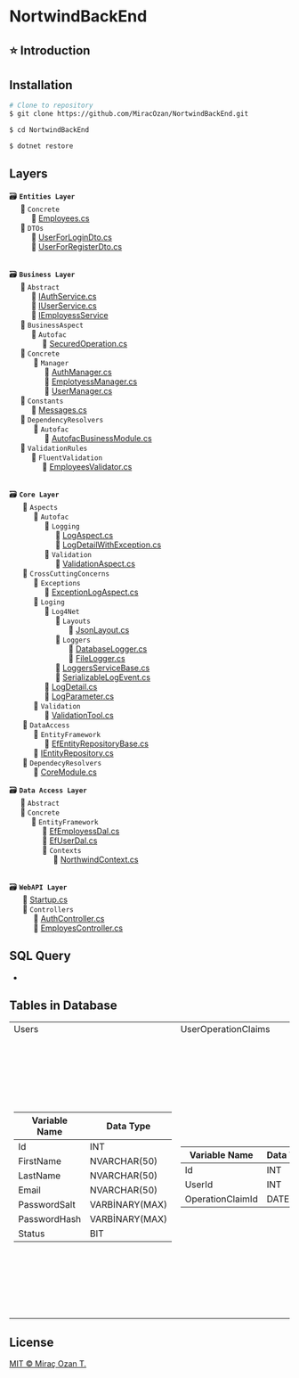 # NortwindBackEnd

## ⭐ Introduction

## Installation

```bash
# Clone to repository
$ git clone https://github.com/MiracOzan/NortwindBackEnd.git

$ cd NortwindBackEnd

$ dotnet restore
```

## Layers
🗃 **``Entities Layer``** <br>
&nbsp;&nbsp;&nbsp;&nbsp; 📂 ``Concrete`` <br>
&nbsp;&nbsp;&nbsp;&nbsp;&nbsp;&nbsp;&nbsp;&nbsp;&nbsp; 📃 [Employees.cs](https://github.com/MiracOzan/NortwindBackEnd/blob/master/Entities/Concrete/Employees.cs) <br>
&nbsp;&nbsp;&nbsp;&nbsp; 📂 ``DTOs`` <br>
&nbsp;&nbsp;&nbsp;&nbsp;&nbsp;&nbsp;&nbsp;&nbsp;&nbsp; 📃 [UserForLoginDto.cs](https://github.com/gulceselim/re-cap-project-with-csharp/blob/main/Entities/Dtos/UserForLoginDto.cs) <br>
&nbsp;&nbsp;&nbsp;&nbsp;&nbsp;&nbsp;&nbsp;&nbsp;&nbsp; 📃 [UserForRegisterDto.cs](https://github.com/MiracOzan/NortwindBackEnd/blob/master/Entities/Dtos/UsersForLoginDtos.cs) <br><br>

🗃 **``Business Layer``** <br>
&nbsp;&nbsp;&nbsp;&nbsp; 📂 ``Abstract`` <br>
&nbsp;&nbsp;&nbsp;&nbsp;&nbsp;&nbsp;&nbsp;&nbsp;&nbsp; 📃 [IAuthService.cs](https://github.com/MiracOzan/NortwindBackEnd/blob/master/Business/Abstrack/IAuthService.cs) <br>
&nbsp;&nbsp;&nbsp;&nbsp;&nbsp;&nbsp;&nbsp;&nbsp;&nbsp; 📃 [IUserService.cs](https://github.com/MiracOzan/NortwindBackEnd/blob/master/Business/Abstrack/IUserService.cs) <br>
&nbsp;&nbsp;&nbsp;&nbsp;&nbsp;&nbsp;&nbsp;&nbsp;&nbsp; 📃 [IEmployessService](https://github.com/MiracOzan/NortwindBackEnd/blob/master/Business/Abstrack/IEmployessService.cs) <br>
&nbsp;&nbsp;&nbsp;&nbsp; 📂 ``BusinessAspect`` <br>
&nbsp;&nbsp;&nbsp;&nbsp;&nbsp;&nbsp;&nbsp;&nbsp;&nbsp; 📂 ``Autofac`` <br>
&nbsp;&nbsp;&nbsp;&nbsp;&nbsp;&nbsp;&nbsp;&nbsp;&nbsp;&nbsp;&nbsp;&nbsp;&nbsp;&nbsp; 📃 [SecuredOperation.cs](https://github.com/MiracOzan/NortwindBackEnd/blob/master/Business/BusinessAspect/AutoFact/SecuredOperations.cs) <br>
&nbsp;&nbsp;&nbsp;&nbsp; 📂 ``Concrete`` <br>
&nbsp;&nbsp;&nbsp;&nbsp;&nbsp;&nbsp;&nbsp;&nbsp;&nbsp;&nbsp; 📂 ``Manager`` <br>
&nbsp;&nbsp;&nbsp;&nbsp;&nbsp;&nbsp;&nbsp;&nbsp;&nbsp;&nbsp;&nbsp;&nbsp;&nbsp;&nbsp;&nbsp; 📃 [AuthManager.cs](https://github.com/MiracOzan/NortwindBackEnd/blob/master/Business/Concrete/Manager/AuthManager.cs) <br>
&nbsp;&nbsp;&nbsp;&nbsp;&nbsp;&nbsp;&nbsp;&nbsp;&nbsp;&nbsp;&nbsp;&nbsp;&nbsp;&nbsp;&nbsp; 📃 [EmplotyessManager.cs](https://github.com/MiracOzan/NortwindBackEnd/blob/master/Business/Concrete/Manager/EmployessManager.cs) <br>
&nbsp;&nbsp;&nbsp;&nbsp;&nbsp;&nbsp;&nbsp;&nbsp;&nbsp;&nbsp;&nbsp;&nbsp;&nbsp;&nbsp;&nbsp; 📃 [UserManager.cs](https://github.com/MiracOzan/NortwindBackEnd/blob/master/Business/Concrete/Manager/UserManager.cs) <br>
&nbsp;&nbsp;&nbsp;&nbsp; 📂 ``Constants`` <br>
&nbsp;&nbsp;&nbsp;&nbsp;&nbsp;&nbsp;&nbsp;&nbsp;&nbsp; 📃 [Messages.cs](https://github.com/MiracOzan/NortwindBackEnd/blob/master/Business/Constants/Messages.cs) <br>
&nbsp;&nbsp;&nbsp;&nbsp; 📂 ``DependencyResolvers`` <br>
&nbsp;&nbsp;&nbsp;&nbsp;&nbsp;&nbsp;&nbsp;&nbsp;&nbsp;&nbsp; 📂 ``Autofac`` <br>
&nbsp;&nbsp;&nbsp;&nbsp;&nbsp;&nbsp;&nbsp;&nbsp;&nbsp;&nbsp;&nbsp;&nbsp;&nbsp;&nbsp;&nbsp; 📃 [AutofacBusinessModule.cs](https://github.com/MiracOzan/NortwindBackEnd/blob/master/Business/DependencyResolvers/Autofac/AutofacBusinessModule.cs) <br>
&nbsp;&nbsp;&nbsp;&nbsp; 📂 ``ValidationRules`` <br>
&nbsp;&nbsp;&nbsp;&nbsp;&nbsp;&nbsp;&nbsp;&nbsp;&nbsp; 📂 ``FluentValidation`` <br>
&nbsp;&nbsp;&nbsp;&nbsp;&nbsp;&nbsp;&nbsp;&nbsp;&nbsp;&nbsp;&nbsp;&nbsp;&nbsp;&nbsp; 📃 [EmployeesValidator.cs](https://github.com/MiracOzan/NortwindBackEnd/blob/master/Business/ValidationRules/FluentValidation/EmployeesValidator.cs) <br><br>

🗃 **``Core Layer``** <br>
&nbsp;&nbsp;&nbsp;&nbsp;&nbsp; 📂 ``Aspects`` <br>
&nbsp;&nbsp;&nbsp;&nbsp;&nbsp;&nbsp;&nbsp;&nbsp;&nbsp;&nbsp; 📂 ``Autofac`` <br>
&nbsp;&nbsp;&nbsp;&nbsp;&nbsp;&nbsp;&nbsp;&nbsp;&nbsp;&nbsp;&nbsp;&nbsp;&nbsp;&nbsp;&nbsp; 📂 ``Logging`` <br>
&nbsp;&nbsp;&nbsp;&nbsp;&nbsp;&nbsp;&nbsp;&nbsp;&nbsp;&nbsp;&nbsp;&nbsp;&nbsp;&nbsp;&nbsp;&nbsp;&nbsp;&nbsp;&nbsp;&nbsp; 📃 [LogAspect.cs](https://github.com/MiracOzan/NortwindBackEnd/blob/master/Core/Aspects/Autofac/Logging/LogAspect.cs) <br>
&nbsp;&nbsp;&nbsp;&nbsp;&nbsp;&nbsp;&nbsp;&nbsp;&nbsp;&nbsp;&nbsp;&nbsp;&nbsp;&nbsp;&nbsp;&nbsp;&nbsp;&nbsp;&nbsp;&nbsp; 📃 [LogDetailWithException.cs](https://github.com/MiracOzan/NortwindBackEnd/blob/master/Core/Aspects/Autofac/Logging/LogDetailWithException.cs) <br>
&nbsp;&nbsp;&nbsp;&nbsp;&nbsp;&nbsp;&nbsp;&nbsp;&nbsp;&nbsp;&nbsp;&nbsp;&nbsp;&nbsp;&nbsp; 📂 ``Validation`` <br>
&nbsp;&nbsp;&nbsp;&nbsp;&nbsp;&nbsp;&nbsp;&nbsp;&nbsp;&nbsp;&nbsp;&nbsp;&nbsp;&nbsp;&nbsp;&nbsp;&nbsp;&nbsp;&nbsp;&nbsp; 📃 [ValidationAspect.cs](https://github.com/MiracOzan/NortwindBackEnd/blob/master/Core/Aspects/Autofac/Validation/ValidationAspect.cs) <br>
&nbsp;&nbsp;&nbsp;&nbsp;&nbsp; 📂 ``CrossCuttingConcerns`` <br>
&nbsp;&nbsp;&nbsp;&nbsp;&nbsp;&nbsp;&nbsp;&nbsp;&nbsp;&nbsp; 📂 ``Exceptions`` <br>
&nbsp;&nbsp;&nbsp;&nbsp;&nbsp;&nbsp;&nbsp;&nbsp;&nbsp;&nbsp;&nbsp;&nbsp;&nbsp;&nbsp;&nbsp; 📃 [ExceptionLogAspect.cs](https://github.com/MiracOzan/NortwindBackEnd/blob/master/Core/CrossCuttingConcerns/Exceptions/ExceptionLogAspect.cs) <br>
&nbsp;&nbsp;&nbsp;&nbsp;&nbsp;&nbsp;&nbsp;&nbsp;&nbsp;&nbsp; 📂 ``Loging`` <br>
&nbsp;&nbsp;&nbsp;&nbsp;&nbsp;&nbsp;&nbsp;&nbsp;&nbsp;&nbsp;&nbsp;&nbsp;&nbsp;&nbsp;&nbsp; 📂 ``Log4Net`` <br>
&nbsp;&nbsp;&nbsp;&nbsp;&nbsp;&nbsp;&nbsp;&nbsp;&nbsp;&nbsp;&nbsp;&nbsp;&nbsp;&nbsp;&nbsp;&nbsp;&nbsp;&nbsp;&nbsp;&nbsp; 📂 ``Layouts`` <br>
&nbsp;&nbsp;&nbsp;&nbsp;&nbsp;&nbsp;&nbsp;&nbsp;&nbsp;&nbsp;&nbsp;&nbsp;&nbsp;&nbsp;&nbsp;&nbsp;&nbsp;&nbsp;&nbsp;&nbsp;&nbsp;&nbsp;&nbsp;&nbsp;&nbsp;&nbsp; 📃 [JsonLayout.cs](https://github.com/MiracOzan/NortwindBackEnd/blob/master/Core/CrossCuttingConcerns/Logging/Log4Net/Layouts/JsonLayout.cs) <br>
&nbsp;&nbsp;&nbsp;&nbsp;&nbsp;&nbsp;&nbsp;&nbsp;&nbsp;&nbsp;&nbsp;&nbsp;&nbsp;&nbsp;&nbsp;&nbsp;&nbsp;&nbsp;&nbsp;&nbsp; 📂 ``Loggers`` <br>
&nbsp;&nbsp;&nbsp;&nbsp;&nbsp;&nbsp;&nbsp;&nbsp;&nbsp;&nbsp;&nbsp;&nbsp;&nbsp;&nbsp;&nbsp;&nbsp;&nbsp;&nbsp;&nbsp;&nbsp;&nbsp;&nbsp;&nbsp;&nbsp;&nbsp;&nbsp; 📃 [DatabaseLogger.cs](https://github.com/MiracOzan/NortwindBackEnd/blob/master/Core/CrossCuttingConcerns/Logging/Log4Net/Loggers/DatabaseLogger.cs) <br>
&nbsp;&nbsp;&nbsp;&nbsp;&nbsp;&nbsp;&nbsp;&nbsp;&nbsp;&nbsp;&nbsp;&nbsp;&nbsp;&nbsp;&nbsp;&nbsp;&nbsp;&nbsp;&nbsp;&nbsp;&nbsp;&nbsp;&nbsp;&nbsp;&nbsp;&nbsp; 📃 [FileLogger.cs](https://github.com/MiracOzan/NortwindBackEnd/blob/master/Core/CrossCuttingConcerns/Logging/Log4Net/Loggers/FileLogger.cs) <br>
&nbsp;&nbsp;&nbsp;&nbsp;&nbsp;&nbsp;&nbsp;&nbsp;&nbsp;&nbsp;&nbsp;&nbsp;&nbsp;&nbsp;&nbsp;&nbsp;&nbsp;&nbsp;&nbsp;&nbsp; 📃 [LoggersServiceBase.cs](https://github.com/MiracOzan/NortwindBackEnd/blob/master/Core/CrossCuttingConcerns/Logging/Log4Net/LoggersServiceBase.cs)<br>
&nbsp;&nbsp;&nbsp;&nbsp;&nbsp;&nbsp;&nbsp;&nbsp;&nbsp;&nbsp;&nbsp;&nbsp;&nbsp;&nbsp;&nbsp;&nbsp;&nbsp;&nbsp;&nbsp;&nbsp; 📃 [SerializableLogEvent.cs](https://github.com/MiracOzan/NortwindBackEnd/blob/master/Core/CrossCuttingConcerns/Logging/Log4Net/SerializableLogEvent.cs)<br>
&nbsp;&nbsp;&nbsp;&nbsp;&nbsp;&nbsp;&nbsp;&nbsp;&nbsp;&nbsp;&nbsp;&nbsp;&nbsp;&nbsp;&nbsp; 📃 [LogDetail.cs](https://github.com/MiracOzan/NortwindBackEnd/blob/master/Core/CrossCuttingConcerns/Logging/LogDetail.cs) <br>
&nbsp;&nbsp;&nbsp;&nbsp;&nbsp;&nbsp;&nbsp;&nbsp;&nbsp;&nbsp;&nbsp;&nbsp;&nbsp;&nbsp;&nbsp; 📃 [LogParameter.cs](https://github.com/MiracOzan/NortwindBackEnd/blob/master/Core/CrossCuttingConcerns/Logging/LogParameter.cs) <br>
&nbsp;&nbsp;&nbsp;&nbsp;&nbsp;&nbsp;&nbsp;&nbsp;&nbsp;&nbsp; 📂 ``Validation`` <br>
&nbsp;&nbsp;&nbsp;&nbsp;&nbsp;&nbsp;&nbsp;&nbsp;&nbsp;&nbsp;&nbsp;&nbsp;&nbsp;&nbsp;&nbsp; 📃 [ValidationTool.cs](https://github.com/MiracOzan/NortwindBackEnd/blob/master/Core/CrossCuttingConcerns/Validation/ValidationTool.cs) <br>
&nbsp;&nbsp;&nbsp;&nbsp;&nbsp; 📂 ``DataAccess`` <br>
&nbsp;&nbsp;&nbsp;&nbsp;&nbsp;&nbsp;&nbsp;&nbsp;&nbsp;&nbsp; 📂 ``EntityFramework`` <br>
&nbsp;&nbsp;&nbsp;&nbsp;&nbsp;&nbsp;&nbsp;&nbsp;&nbsp;&nbsp;&nbsp;&nbsp;&nbsp;&nbsp;&nbsp; 📃 [EfEntityRepositoryBase.cs](https://github.com/MiracOzan/NortwindBackEnd/blob/master/Core/DataAccess/EntityFramework/EfEntityRepositoryBase.cs) <br>
&nbsp;&nbsp;&nbsp;&nbsp;&nbsp;&nbsp;&nbsp;&nbsp;&nbsp;&nbsp; 📃 [IEntityRepository.cs](https://github.com/MiracOzan/NortwindBackEnd/blob/master/Core/DataAccess/IEntityRepository.cs) <br>
&nbsp;&nbsp;&nbsp;&nbsp;&nbsp; 📂 ``DependecyResolvers`` <br>
&nbsp;&nbsp;&nbsp;&nbsp;&nbsp;&nbsp;&nbsp;&nbsp;&nbsp;&nbsp; 📃 [CoreModule.cs](https://github.com/MiracOzan/NortwindBackEnd/blob/master/Core/DependencyResolvers/CoreModule.cs) <br>





🗃 **``Data Access Layer``** <br>
&nbsp;&nbsp;&nbsp;&nbsp; 📂 ``Abstract`` <br>
&nbsp;&nbsp;&nbsp;&nbsp; 📂 ``Concrete`` <br>
&nbsp;&nbsp;&nbsp;&nbsp;&nbsp;&nbsp;&nbsp;&nbsp;&nbsp; 📂 ``EntityFramework`` <br>
&nbsp;&nbsp;&nbsp;&nbsp;&nbsp;&nbsp;&nbsp;&nbsp;&nbsp;&nbsp;&nbsp;&nbsp;&nbsp;&nbsp; 📃 [EfEmployessDal.cs](https://github.com/MiracOzan/NortwindBackEnd/blob/master/DataAccess/Concrete/EntityFramework/EfEmployessDal.cs) <br>
&nbsp;&nbsp;&nbsp;&nbsp;&nbsp;&nbsp;&nbsp;&nbsp;&nbsp;&nbsp;&nbsp;&nbsp;&nbsp;&nbsp; 📃 [EfUserDal.cs](https://github.com/MiracOzan/NortwindBackEnd/blob/master/DataAccess/Concrete/EntityFramework/EfUserDal.cs) <br>
&nbsp;&nbsp;&nbsp;&nbsp;&nbsp;&nbsp;&nbsp;&nbsp;&nbsp;&nbsp;&nbsp;&nbsp;&nbsp;&nbsp; 📂 ``Contexts`` <br>
&nbsp;&nbsp;&nbsp;&nbsp;&nbsp;&nbsp;&nbsp;&nbsp;&nbsp;&nbsp;&nbsp;&nbsp;&nbsp;&nbsp;&nbsp;&nbsp;&nbsp;&nbsp;&nbsp; 📃 [NorthwindContext.cs](https://github.com/MiracOzan/NortwindBackEnd/blob/master/DataAccess/Concrete/EntityFramework/Contexts/NorthwindContext.cs) <br><br>

🗃 **``WebAPI Layer``** <br>
&nbsp;&nbsp;&nbsp;&nbsp;&nbsp; 📃 [Startup.cs](https://github.com/MiracOzan/NortwindBackEnd/blob/master/WebApi/Startup.cs) <br>
&nbsp;&nbsp;&nbsp;&nbsp;&nbsp; 📂 ``Controllers`` <br>
&nbsp;&nbsp;&nbsp;&nbsp;&nbsp;&nbsp;&nbsp;&nbsp;&nbsp;&nbsp; 📃 [AuthController.cs](https://github.com/MiracOzan/NortwindBackEnd/blob/master/WebApi/Controllers/AuthController.cs) <br>
&nbsp;&nbsp;&nbsp;&nbsp;&nbsp;&nbsp;&nbsp;&nbsp;&nbsp;&nbsp; 📃 [EmployesController.cs](https://github.com/MiracOzan/NortwindBackEnd/blob/master/WebApi/Controllers/EmployesController.cs) <br>


## SQL Query

-

## Tables in Database

<table>
  <tr>
     <td>Users</td>
     <td>UserOperationClaims</td>
     <td>UserForRegisterDto</td>
     <td>UserForLoginDto</td>
     <td>TokenOptions</td>
     <td>OperationClaims</td>
     <td>AccessToken</td>
     <td>Employes</td>
  </tr>
  <tr>
    <td>

Variable Name | Data Type
------------ | -------------
Id | INT
FirstName | NVARCHAR(50)
LastName | NVARCHAR(50)
Email | NVARCHAR(50)
PasswordSalt | VARBİNARY(MAX)
PasswordHash | VARBİNARY(MAX)
Status | BIT
      
   </td>
    <td>

Variable Name | Data Type
------------ | -------------
Id | INT
UserId | INT
OperationClaimId | DATETIME

   </td>
    <td>

Variable Name | Data Type
------------ | -------------
Id | INT
Email | NVARCHAR(50)
Password | NVARCHAR(50)
FirstName | NVARCHAR(50)
LastName | NVARCHAR(50)

   </td>
    <td>

Variable Name | Data Type
------------ | -------------
Id | INT
Email | NVARCHAR(50)
Password | VARBİNARY(MAX)

   </td>
    <td>

Variable Name | Data Type
------------ | -------------
Id | INT
Audience  | NVARCHAR(50)
Issuer | NVARCHAR(50)
AccessTokenExpiration | INT
SecurityKey | NVARCHAR(50)
      
   </td>
   <td>

Variable Name | Data Type
------------ | -------------
Id | INT
Name | NVARCHAR(50)

   </td>
    <td>

Variable Name | Data Type
------------ | -------------
Id | INT
Token | NVARCHAR(50)
Expiration | DATE
      
   </td>
    <td>

Variable Name | Data Type
------------ | -------------
EmployeeID | INT
FirstName | NVARCHAR(50)
LastName | NVARCHAR(50)
Title | NVARCHAR(30)
BirthDate | DATE
HireDate | DATE
Address | NVARCHAR(30)
City | NVARCHAR(50)
Region | NVARCHAR(50)
PostalCode | NVARCHAR(50)
Country | NVARCHAR(50)
HomePhone | NVARCHAR(50)
Extension | NVARCHAR(4)
Photo | BYTE
Notes | NVARCHAR(50)
ReportsTo | INT
      
   </td>
  </tr>
 </table>

 
## License
[MIT © Miraç Ozan T.]() 

